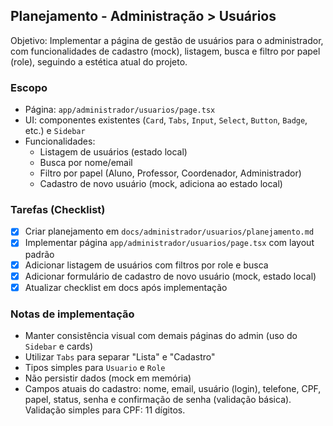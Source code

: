 ## Planejamento - Administração > Usuários

Objetivo: Implementar a página de gestão de usuários para o administrador, com funcionalidades de cadastro (mock), listagem, busca e filtro por papel (role), seguindo a estética atual do projeto.

### Escopo
- Página: `app/administrador/usuarios/page.tsx`
- UI: componentes existentes (`Card`, `Tabs`, `Input`, `Select`, `Button`, `Badge`, etc.) e `Sidebar`
- Funcionalidades:
  - Listagem de usuários (estado local)
  - Busca por nome/email
  - Filtro por papel (Aluno, Professor, Coordenador, Administrador)
  - Cadastro de novo usuário (mock, adiciona ao estado local)

### Tarefas (Checklist)
- [x] Criar planejamento em `docs/administrador/usuarios/planejamento.md`
- [x] Implementar página `app/administrador/usuarios/page.tsx` com layout padrão
- [x] Adicionar listagem de usuários com filtros por role e busca
- [x] Adicionar formulário de cadastro de novo usuário (mock, estado local)
- [x] Atualizar checklist em docs após implementação

### Notas de implementação
- Manter consistência visual com demais páginas do admin (uso do `Sidebar` e cards)
- Utilizar `Tabs` para separar "Lista" e "Cadastro"
- Tipos simples para `Usuario` e `Role`
- Não persistir dados (mock em memória)
- Campos atuais do cadastro: nome, email, usuário (login), telefone, CPF, papel, status, senha e confirmação de senha (validação básica). Validação simples para CPF: 11 dígitos.



